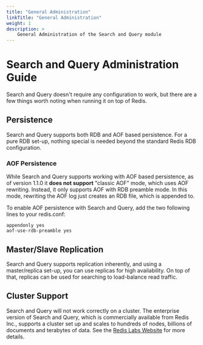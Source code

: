 ```yaml
---
title: "General Administration"
linkTitle: "General Administration"
weight: 1
description: >
    General Administration of the Search and Query module
---
```


# Search and Query Administration Guide

Search and Query doesn't require any configuration to work, but there are a few things worth noting when running it on top of Redis.

## Persistence

Search and Query supports both RDB and AOF based persistence. For a pure RDB set-up, nothing special is needed beyond the standard Redis RDB configuration.

### AOF Persistence

While Search and Query supports working with AOF based persistence, as of version 1.1.0 it **does not support** "classic AOF" mode, which uses AOF rewriting. Instead, it only supports AOF with RDB preamble mode. In this mode, rewriting the AOF log just creates an RDB file, which is appended to. 

To enable AOF persistence with Search and Query, add the two following lines to your redis.conf:

```
appendonly yes
aof-use-rdb-preamble yes
``` 

## Master/Slave Replication

Search and Query supports replication inherently, and using a master/replica set-up, you can use replicas for high availability. On top of that, replicas can be used for searching to load-balance read traffic. 

## Cluster Support

Search and Query will not work correctly on a cluster. The enterprise version of Search and Query, which is commercially available from Redis Inc., supports a cluster set up and scales to hundreds of nodes, billions of documents and terabytes of data. See the [Redis Labs Website](https://docs.redis.com/latest/modules/redisearch/) for more details. 
